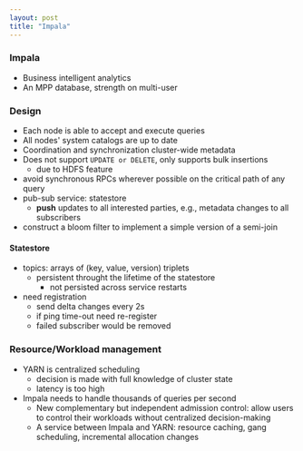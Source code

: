 ```yaml
---
layout: post
title: "Impala"
---
```


### Impala
* Business intelligent analytics
* An MPP database, strength on multi-user

### Design
* Each node is able to accept and execute queries
* All nodes' system catalogs are up to date
* Coordination and synchronization cluster-wide metadata
* Does not support `UPDATE or DELETE`, only supports bulk insertions
    * due to HDFS feature
* avoid synchronous RPCs wherever possible on the critical path of any query
* pub-sub service: statestore
    * **push** updates to all interested parties, e.g., metadata changes to all subscribers
* construct a bloom filter to implement a simple version of a semi-join

#### Statestore
* topics: arrays of (key, value, version) triplets
    * persistent throught the lifetime of the statestore
        * not persisted across service restarts
* need registration
    * send delta changes every 2s
    * if ping time-out need re-register
    * failed subscriber would be removed


### Resource/Workload management
* YARN is centralized scheduling
    * decision is made with full knowledge of cluster state
    * latency is too high
* Impala needs to handle thousands of queries per second
    * New complementary but independent admission control: allow users to control their workloads without centralized decision-making
    * A service between Impala and YARN: resource caching, gang scheduling, incremental allocation changes
